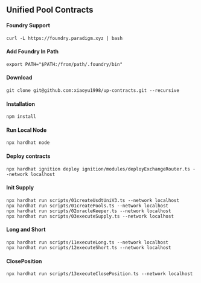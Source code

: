 ## Unified Pool Contracts

#### Foundry Support

```shell
curl -L https://foundry.paradigm.xyz | bash
```
#### Add Foundry In Path
```shell
export PATH="$PATH:/from/path/.foundry/bin"
```
#### Download

```shell
git clone git@github.com:xiaoyu1998/up-contracts.git --recursive
```
#### Installation

```shell
npm install
```
#### Run Local Node
```shell
npx hardhat node
```
#### Deploy contracts
```shell
npx hardhat ignition deploy ignition/modules/deployExchangeRouter.ts --network localhost
```
#### Init Supply
```shell
npx hardhat run scripts/01createUsdtUniV3.ts --network localhost
npx hardhat run scripts/01createPools.ts --network localhost
npx hardhat run scripts/02oracleKeeper.ts --network localhost
npx hardhat run scripts/03executeSupply.ts --network localhost
```
#### Long and Short
```shell
npx hardhat run scripts/11executeLong.ts --network localhost
npx hardhat run scripts/12executeShort.ts --network localhost
```
#### ClosePosition
```shell
npx hardhat run scripts/13executeClosePosition.ts --network localhost
```